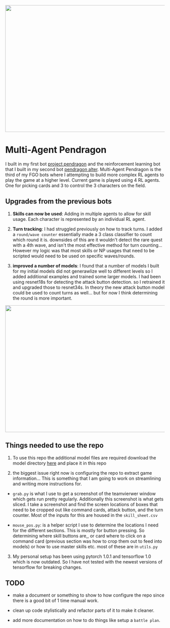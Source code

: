 <p align="center">
  <img width="640" height="400" src="https://cdn-images-1.medium.com/max/1200/1*OW5YsC_XyyBn6bakstvxaA.jpeg">
</p>

# Multi-Agent Pendragon

I built in my first bot [project pendragon](https://github.com/sugi-chan/project_pendragon) and the reinforcement learning bot that I built in my second bot [pendragon alter](https://github.com/sugi-chan/Pendragon_Alter). Multi-Agent Pendragon is the third of my FGO bots where I attempting to build more complex RL agents to play the game at a higher level. Current game is played using 4 RL agents. One for picking cards and 3 to control the 3 characters on the field.

## Upgrades from the previous bots

1) **Skills can now be used**: Adding in multiple agents to allow for skill usage. Each character is represented by an individual RL agent.

2) **Turn tracking**: I had struggled previously on how to track turns. I added a `round/wave counter` essentially made a 3 class classifier to count which round it is. downsides of this are it wouldn't detect the rare quest with a 4th wave, and isn't the most effective method for turn counting... However my logic was that most skills or NP usages that need to be scripted would need to be used on specific waves/rounds.

3) **improved a number of models**: I found that a number of models I built for my initial models did not generawlize well to different levels so I added additional examples and trained some larger models. I had been using resnet18s for detecting the attack button detection. so I retrained it and upgraded those to resnet34s. In theory the new attack button model could be used to count turns as well... but for now I think determining the round is more important.

<p align="center">
  <img width="640" height="400" src="https://cdn-images-1.medium.com/max/800/1*SfuIcXBrkxRGTWIiYIQ2dA.gif">
</p>

## Things needed to use the repo

1) To use this repo the additional model files are required download the model directory [here](https://drive.google.com/drive/folders/1JPgKi9n4vs0sEtbgji2NK5Bn5-nEcY-g?usp=sharing) and place it in this repo

2) the biggest issue right now is configuring the repo to extract game information... This is something that I am going to work on streamlining and writing more instructions for.

- `grab.py` is what I use to get a screenshot of the teamvierwer window which gets run pretty regularly. Additionally this screenshot is what gets sliced. I take a screenshot and find the screen locations of boxes that need to be cropped out like command cards, attack button, and the turn counter. Most of the inputs for this are housed in the `skill_sheet.csv`

- `mouse_pos.py`: is a helper script I use to determine the locations I need for the different sections. This is mostly for button pressing. So determining where skill buttons are,, or card where to click on a command card (previous section was how to crop them out to feed into models) or how to use master skills etc. most of these are in `utils.py`

3) My personal setup has been using pytorch 1.0.1 and tensorflow 1.0 which is now outdated. So I have not tested with the newest versions of tensorflow for breaking changes.

## TODO

- make a document or something to show to how configure the repo since there is a good bit of 1 time manual work.

- clean up code stylistically and refactor parts of it to make it cleaner. 

- add more documentation on how to do things like setup a `battle plan`.

